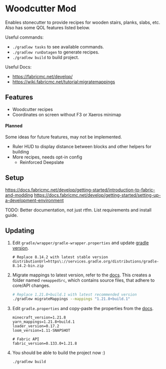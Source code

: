# Woodcutter Mod

Enables stonecutter to provide recipes for wooden stairs, planks, slabs, etc.
Also has some QOL features listed below.

Useful commands:
* `./gradlew tasks` to see available commands.
* `./gradlew runDatagen` to generate recipes.
* `./gradlew build` to build project.

Useful Docs:
* https://fabricmc.net/develop/
* https://wiki.fabricmc.net/tutorial:migratemappings

## Features

* Woodcutter recipes
* Coordinates on screen without F3 or Xaeros minimap

#### Planned

Some ideas for future features, may not be implemented.

* Ruler HUD to display distance between blocks and other helpers for building
* More recipes, needs opt-in config
  * Reinforced Deepslate

## Setup

https://docs.fabricmc.net/develop/getting-started/introduction-to-fabric-and-modding
https://docs.fabricmc.net/develop/getting-started/setting-up-a-development-environment

TODO: Better documentation, not just rtfm. List requirements and install guide.

## Updating

1. Edit `gradle/wrapper/gradle-wrapper.properties` and update [gradle version](https://services.gradle.org/distributions/).

    ```properties
    # Replace 8.14.2 with latest stable version
    distributionUrl=https\://services.gradle.org/distributions/gradle-8.14.2-bin.zip
    ```

2. Migrate mappings to latest version, refer to the [docs](https://fabricmc.net/develop/). 
    This creates a folder named `remappedSrc`, which contains source files, that adhere to core/API changes.
    ```bash
    # Replace 1.21.8+build.1 with latest recommended version
    ./gradlew migrateMappings --mappings "1.21.8+build.1"
    ```

3. Edit `gradle.properties` and copy-paste the properties from the [docs](https://fabricmc.net/develop/).

    ```properties
    minecraft_version=1.21.8
    yarn_mappings=1.21.8+build.1
    loader_version=0.17.2
    loom_version=1.11-SNAPSHOT
    
    # Fabric API
    fabric_version=0.133.0+1.21.8
    ```

4. You should be able to build the project now :)

   ```bash
   ./gradlew build
   ```

